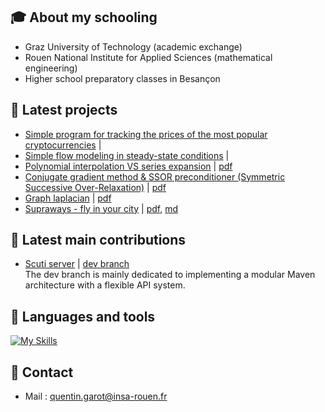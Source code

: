 ## :mortar_board: About my schooling
- Graz University of Technology (academic exchange)
- Rouen National Institute for Applied Sciences (mathematical engineering)
- Higher school preparatory classes in Besançon
## :rocket: Latest projects
- [Simple program for tracking the prices of the most popular cryptocurrencies](https://github.com/QGarot/crypto-client) |
- [Simple flow modeling in steady-state conditions](https://github.com/QGarot/simple-flow-modeling) |
- [Polynomial interpolation VS series expansion](https://github.com/QGarot/interpolation-vs-dl) | [pdf](https://github.com/QGarot/interpolation-vs-dl/blob/main/report.pdf)
- [Conjugate gradient method & SSOR preconditioner (Symmetric Successive Over-Relaxation)](https://github.com/QGarot/grad-conj) | [pdf](https://github.com/QGarot/grad-conj/blob/master/files/report/report.pdf)
- [Graph laplacian](https://github.com/QGarot/laplacien-graphe) | [pdf](https://github.com/QGarot/laplacien-graphe/blob/main/Rapport.pdf)
- [Supraways - fly in your city](https://github.com/QGarot/tipe-la-ville) | [pdf](https://github.com/QGarot/tipe-la-ville/blob/master/files/MCOT_DOT.pdf), [md](https://github.com/QGarot/tipe-la-ville/blob/master/files/optimality_proof.md)

## :pushpin: Latest main contributions
- [Scuti server](https://github.com/QGarot/scuti-server) | [dev branch](https://github.com/QGarot/scuti-server/tree/dev)  
The dev branch is mainly dedicated to implementing a modular Maven architecture with a flexible API system.

## :mag_right: Languages and tools
[![My Skills](https://skillicons.dev/icons?i=python,java,c,fortran,mysql,idea,git,github)](https://skillicons.dev)

<!--### Streak
[![GitHub Streak](https://github-readme-streak-stats.herokuapp.com?user=qgarotrot&border_radius=10&card_width=470&type=png)](https://git.io/streak-stats)-->

## :pencil: Contact
- Mail : quentin.garot@insa-rouen.fr
